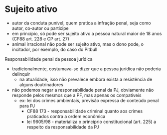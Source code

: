 # Sujeito ativo
- autor da conduta punível, quem pratica a infração penal, seja como autor, co-autor ou participe
- em princípio, só pode ser sujeito ativo a pessoa natural maior de 18 anos (CF88 art. 228 e CP art. 27)
- animal irracional não pode ser sujeito ativo, mas o dono pode, o incitador, por exemplo, do caso do Pitbull

Responsabilidade penal da pessoa jurídica
- tradicionalmente, costumava-se dizer que a pessoa jurídica não poderia delinquir
  - na atualidade, isso não prevalece embora exista a resistência de alguns doutrinadores
- não podemos negar a responsabilidade penal da PJ, obviamente não responde pelos mesmos que a PF, mas apenas os compatíveis
  - ex: lei dos crimes ambientais, previsão expressa de conteúdo penal para PJ
    - CF88 173 - responsabilidade criminal quanto aos crimes praticados contra a ordem econômica
    - lei 9605/98 - materializa o princíprio constitucional (art. 225) a respeito da responsabilidade da PJ